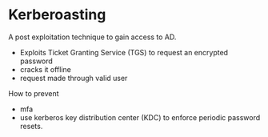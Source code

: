 # Kerberoasting
A post exploitation technique to gain access to AD. 
- Exploits Ticket Granting Service (TGS) to request an encrypted password
- cracks it offline
- request made through valid user

How to prevent
- mfa
- use kerberos key distribution center (KDC) to enforce periodic password resets.

